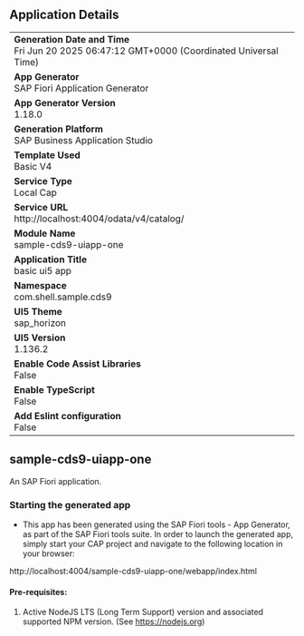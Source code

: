 ## Application Details
|               |
| ------------- |
|**Generation Date and Time**<br>Fri Jun 20 2025 06:47:12 GMT+0000 (Coordinated Universal Time)|
|**App Generator**<br>SAP Fiori Application Generator|
|**App Generator Version**<br>1.18.0|
|**Generation Platform**<br>SAP Business Application Studio|
|**Template Used**<br>Basic V4|
|**Service Type**<br>Local Cap|
|**Service URL**<br>http://localhost:4004/odata/v4/catalog/|
|**Module Name**<br>sample-cds9-uiapp-one|
|**Application Title**<br>basic ui5 app|
|**Namespace**<br>com.shell.sample.cds9|
|**UI5 Theme**<br>sap_horizon|
|**UI5 Version**<br>1.136.2|
|**Enable Code Assist Libraries**<br>False|
|**Enable TypeScript**<br>False|
|**Add Eslint configuration**<br>False|

## sample-cds9-uiapp-one

An SAP Fiori application.

### Starting the generated app

-   This app has been generated using the SAP Fiori tools - App Generator, as part of the SAP Fiori tools suite.  In order to launch the generated app, simply start your CAP project and navigate to the following location in your browser:

http://localhost:4004/sample-cds9-uiapp-one/webapp/index.html

#### Pre-requisites:

1. Active NodeJS LTS (Long Term Support) version and associated supported NPM version.  (See https://nodejs.org)


